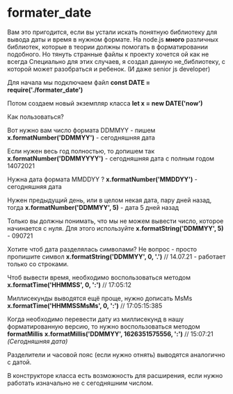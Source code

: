 # formater_date
Вам это пригодится, если вы устали искать понятную библиотеку для вывода даты и время в нужном формате.
На node.js **много** различных библиотек, которые в теории должны помогать в форматировании подобного.
Но тянуть странные файлы к проекту хочется ой как не всегда
Специально для этих случаев, я создал данную не_библиотеку, с которой может разобраться и ребенок. (И даже senior js developer)

Для начала мы подключаем файл
**const DATE = require('./formater_date')**

Потом создаем новый экземпляр класса
**let x = new DATE('now')**

Как пользоваться? 

Вот нужно вам число формата DDMMYY - пишем
**x.formatNumber('DDMMYY')** - сегодняшняя дата

Если нужен весь год полностью, то допишем так
**x.formatNumber('DDMMYYYY')** - сегодняшняя дата с полным годом 14072021

Нужна дата формата MMDDYY ?
**x.formatNumber('MMDDYY')** - сегодняшняя дата

Нужен предыдущий день, или в целом некая дата, пару дней назад, тогда
**x.formatNumber('DDMMYY', 5)** - дата 5 дней назад

Только вы должны понимать, что мы не можем вывести число, которое начинается с нуля. 
Для этого используйте
**x.formatString('DDMMYY', 5)** - 090721

Хотите чтоб дата разделялась символами? Не вопрос - просто пропишите символ
**x.formatString('DDMMYY', 0, '.')** // 14.07.21 - работает только со строками.

Чтоб вывести время, необходимо воспользоваться методом 
**x.formatTime('HHMMSS', 0, ':')** // 17:05:12

Миллисекунды выводятся ещё проще, нужно дописать MsMs 
**x.formatTime('HHMMSSMsMs', 0, ':')** // 17:05:15:385


Когда необходимо перевести дату из миллисекунд в нашу форматированную версию, то нужно 
воспользоваться методом **formatMillis**
**x.formatMillis('DDMMYY', 1626351575556, ':')** // 15:07:21 *(Сегодняшняя дата)*


Разделители и часовой пояс (если нужно отнять) выводятся аналогично с датой.

В конструкторе класса есть возможность для расширения, если нужно работать изначально не с сегодняшним числом.
